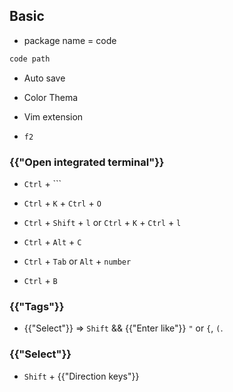## Basic

* package name = code

```bash
code path
```


* Auto save
* Color Thema
* Vim extension

* `f2`

### {{"Open integrated terminal"}}

* `Ctrl` + `\``

* `Ctrl` + `K` + `Ctrl` + `O` 

* `Ctrl` + `Shift` + `l` or  `Ctrl` + `K` + `Ctrl` + `l` 

* `Ctrl` + `Alt` + `C` 

* `Ctrl` + `Tab` or `Alt` + `number`

* `Ctrl` + `B`

### {{"Tags"}}
* {{"Select"}} &rArr; `Shift` && {{"Enter like"}} `"` or `{`, `(`.

### {{"Select"}}

* `Shift` + {{"Direction keys"}}
